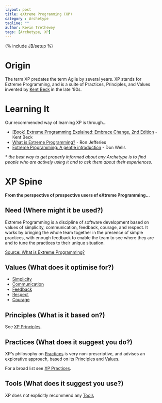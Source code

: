 ```yaml
---
layout: post
title: eXtreme Programming (XP)
category : Archetype
tagline: ""
author: Kevin Trethewey
tags: [Archetype, XP]
---
```

{% include JB/setup %}

# Origin
The term XP predates the term Agile by several years. XP stands for Extreme Programming, and is a suite of Practices, Principles, and Values invented by [Kent Beck](http://en.wikipedia.org/wiki/Kent_Beck) in the late ‘90s.

# Learning It
Our recommended way of learning XP is through…

* [[Book] Extreme Programming Explained: Embrace Change, 2nd Edition](https://www.amazon.com/Extreme-Programming-Explained-Embrace-Change/dp/0321278658) - Kent Beck
* [What is Extreme Programming?](http://ronjeffries.com/xprog/what-is-extreme-programming/) - Ron Jefferies
* [Extreme Programming:
A gentle introduction](http://www.extremeprogramming.org/) - Don Wells

*&#42; the best way to get properly informed about any Archetype is to find people who are actively using it and to ask them about their experiences.*

# XP Spine
**From the perspective of prospective users of eXtreme Programming...**

## Need (Where might it be used?)
Extreme Programming is a discipline of software development based on values of simplicity, communication, feedback, courage, and respect. It works by bringing the whole team together in the presence of simple practices, with enough feedback to enable the team to see where they are and to tune the practices to their unique situation.

[Source: What is Extreme Programming?](http://ronjeffries.com/xprog/what-is-extreme-programming/)

## Values (What does it optimise for?)
* [Simplicity](/value/Simplicity)
* [Communication](/value/communication)
* [Feedback](/value/Feedback)
* [Respect](/value/Respect)
* [Courage](/value/Courage)

## Principles (What is it based on?)
See [XP Principles](/principle/PrinciplesOfXP).

## Practices (What does it suggest you do?)
XP's philosophy on [Practices](/practices.html) is very non-prescriptive, and advises an explorative approach, based on its [Principles](/principle/PrinciplesOfXP) and [Values](/value/ValuesOfXP).

For a broad list see [XP Practices](/practice/PracticesOfXP).

## Tools (What does it suggest you use?)
XP does not explicitly recommend any [Tools](/tools.html)